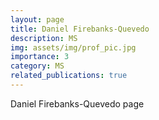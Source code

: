 ```yaml
---
layout: page
title: Daniel Firebanks-Quevedo
description: MS
img: assets/img/prof_pic.jpg
importance: 3
category: MS
related_publications: true
---
```


Daniel Firebanks-Quevedo page
